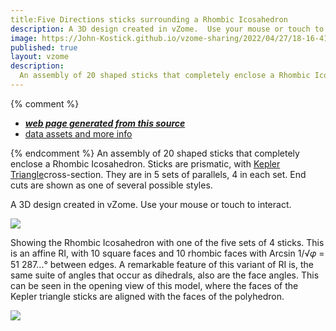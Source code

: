 ```yaml
---
title:Five Directions sticks surrounding a Rhombic Icosahedron
description: A 3D design created in vZome.  Use your mouse or touch to interact.
image: https://John-Kostick.github.io/vzome-sharing/2022/04/27/18-16-41-5-Directions--sticks-v2/5-Directions--sticks-v2.png
published: true
layout: vzome
description:
  An assembly of 20 shaped sticks that completely enclose a Rhombic Icosahedron.
---
```


{% comment %}
 - [***web page generated from this source***](<https://John-Kostick.github.io/vzome-sharing/2022/04/27/5-Directions--sticks-v2-18-16-41.html>)
 - [data assets and more info](<https://github.com/John-Kostick/vzome-sharing/tree/main/2022/04/27/18-16-41-5-Directions--sticks-v2/>)
 
{% endcomment %}
  An assembly of 20 shaped sticks that completely enclose a Rhombic Icosahedron. Sticks are prismatic, with [Kepler Triangle](https://en.wikipedia.org/wiki/Kepler_triangle)cross-section.  They are in 5 sets of parallels, 4 in each set. End cuts are shown as one of several possible styles.

A 3D design created in vZome.  Use your mouse or touch to interact.

<vzome-viewer style="width: 100%; height: 65vh;"
       src="https://John-Kostick.github.io/vzome-sharing/2022/04/27/18-16-41-5-Directions--sticks-v2/5-Directions--sticks-v2.vZome" >
  <img src="https://John-Kostick.github.io/vzome-sharing/2022/04/27/18-16-41-5-Directions--sticks-v2/5-Directions--sticks-v2.png" />
</vzome-viewer>

Showing the Rhombic Icosahedron with one of the five sets of 4 sticks.  This is an affine RI, with 10 square faces and 10 rhombic faces with Arcsin 1/√𝜑 = 51 287...°  between edges.  A remarkable feature of this variant of RI is, the same suite of angles that 
occur as dihedrals, also are the face angles. This can be seen in the opening view of this model, where the faces of the Kepler triangle sticks are aligned with the faces of the polyhedron.   


<vzome-viewer style="width: 100%; height: 65vh;"
       src="https://John-Kostick.github.io/vzome-sharing/2022/04/27/18-10-04-5-Direction-sticks-dissectedvZome/5-Direction-sticks-dissectedvZome.vZome" >
  <img src="https://John-Kostick.github.io/vzome-sharing/2022/04/27/18-10-04-5-Direction-sticks-dissectedvZome/5-Direction-sticks-dissectedvZome.png" />
</vzome-viewer>
